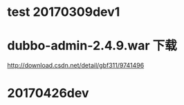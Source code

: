 # test 20170309dev1
# dubbo-admin-2.4.9.war 下载
   http://download.csdn.net/detail/gbf311/9741496

# 20170426dev